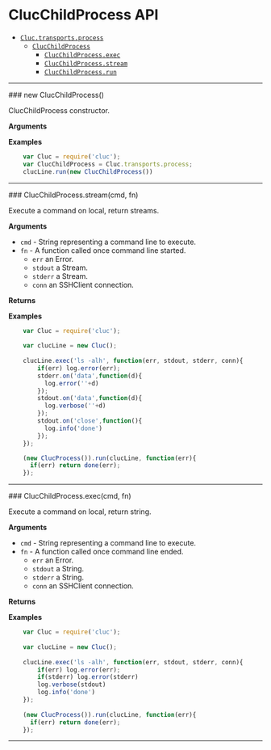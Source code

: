 # ClucChildProcess API

* [`Cluc.transports.process`]()
    * [`ClucChildProcess`](#ClucSsh)
        * [`ClucChildProcess.exec`](#exec)
        * [`ClucChildProcess.stream`](#stream)
        * [`ClucChildProcess.run`](#run)

---------------------------------------


<a name="ClucChildProcess" />
### new ClucChildProcess()

ClucChildProcess constructor.

__Arguments__


__Examples__

```js
    var Cluc = require('cluc');
    var ClucChildProcess = Cluc.transports.process;
    clucLine.run(new ClucChildProcess())
```

---------------------------------------


<a name="ClucChildProcess.stream" />
### ClucChildProcess.stream(cmd, fn)

Execute a command on local, return streams.

__Arguments__

* `cmd` - String representing a command line to execute.
* `fn` - A function called once command line started.
    * `err` an Error.
    * `stdout` a Stream.
    * `stderr` a Stream.
    * `conn` an SSHClient connection.

__Returns__


__Examples__

```js
    var Cluc = require('cluc');
    
    var clucLine = new Cluc();
    
    clucLine.exec('ls -alh', function(err, stdout, stderr, conn){
        if(err) log.error(err);
        stderr.on('data',function(d){
          log.error(''+d)
        });
        stdout.on('data',function(d){
          log.verbose(''+d)
        });
        stdout.on('close',function(){
          log.info('done')
        });
    });

    (new ClucProcess()).run(clucLine, function(err){
      if(err) return done(err);
    });
```

---------------------------------------


<a name="ClucChildProcess.exec" />
### ClucChildProcess.exec(cmd, fn)

Execute a command on local, return string.

__Arguments__

* `cmd` - String representing a command line to execute.
* `fn` - A function called once command line ended.
    * `err` an Error.
    * `stdout` a String.
    * `stderr` a String.
    * `conn` an SSHClient connection.

__Returns__


__Examples__

```js
    var Cluc = require('cluc');
    
    var clucLine = new Cluc();
    
    clucLine.exec('ls -alh', function(err, stdout, stderr, conn){
        if(err) log.error(err);
        if(stderr) log.error(stderr)
        log.verbose(stdout)
        log.info('done')
    });
    
    (new ClucProcess()).run(clucLine, function(err){
      if(err) return done(err);
    });
```

---------------------------------------
